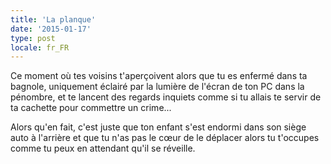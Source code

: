 ```yaml
---
title: 'La planque'
date: '2015-01-17'
type: post
locale: fr_FR
---
```


Ce moment où tes voisins t'aperçoivent alors que tu es enfermé dans ta bagnole, uniquement éclairé par la lumière de l'écran de ton PC dans la pénombre, et te lancent des regards inquiets comme si tu allais te servir de ta cachette pour commettre un crime...

Alors qu'en fait, c'est juste que ton enfant s'est endormi dans son siège auto à l'arrière et que tu n'as pas le cœur de le déplacer alors tu t'occupes comme tu peux en attendant qu'il se réveille.
